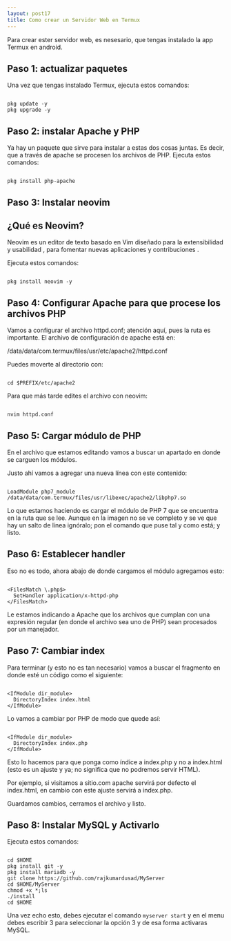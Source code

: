 ```yaml
---
layout: post17
title: Como crear un Servidor Web en Termux
---
```


Para crear ester servidor web, es nesesario, que tengas instalado la app Termux en android.

## Paso 1: actualizar paquetes

Una vez que tengas instalado Termux, ejecuta estos comandos:

```shell

pkg update -y
pkg upgrade -y

```

## Paso 2: instalar Apache y PHP

Ya hay un paquete que sirve para instalar a estas dos cosas juntas. Es decir, que a través de apache se procesen los archivos de PHP. Ejecuta estos comandos:

```shell

pkg install php-apache

```

## Paso 3: Instalar neovim

## ¿Qué es Neovim?

Neovim es un editor de texto basado en Vim diseñado para la extensibilidad y usabilidad , para fomentar nuevas aplicaciones y contribuciones .

Ejecuta estos comandos:

```shell

pkg install neovim -y

```

## Paso 4: Configurar Apache para que procese los archivos PHP

Vamos a configurar el archivo httpd.conf; atención aquí, pues la ruta es importante. El archivo de configuración de apache está en:

/data/data/com.termux/files/usr/etc/apache2/httpd.conf

Puedes moverte al directorio con:

```shell

cd $PREFIX/etc/apache2

```

Para que más tarde edites el archivo con neovim:

```shell

nvim httpd.conf

```

## Paso 5: Cargar módulo de PHP

En el archivo que estamos editando vamos a buscar un apartado en donde se carguen los módulos.

Justo ahí vamos a agregar una nueva línea con este contenido:

```shell

LoadModule php7_module /data/data/com.termux/files/usr/libexec/apache2/libphp7.so

```

Lo que estamos haciendo es cargar el módulo de PHP 7 que se encuentra en la ruta que se lee. Aunque en la imagen no se ve completo y se ve que hay un salto de línea ignóralo; pon el comando que puse tal y como está; y listo.

## Paso 6: Establecer handler

Eso no es todo, ahora abajo de donde cargamos el módulo agregamos esto:

```shell

<FilesMatch \.php$>
  SetHandler application/x-httpd-php
</FilesMatch>

```

Le estamos indicando a Apache que los archivos que cumplan con una expresión regular (en donde el archivo sea uno de PHP) sean procesados por un manejador.

## Paso 7: Cambiar index

Para terminar (y esto no es tan necesario) vamos a buscar el fragmento en donde esté un código como el siguiente:

```shell

<IfModule dir_module>
  DirectoryIndex index.html
</IfModule>

```

Lo vamos a cambiar por PHP de modo que quede así:

```shell

<IfModule dir_module>
  DirectoryIndex index.php
</IfModule>

```

Esto lo hacemos para que ponga como índice a index.php y no a index.html (esto es un ajuste y ya; no significa que no podremos servir HTML).

Por ejemplo, si visitamos a sitio.com apache servirá por defecto el index.html, en cambio con este ajuste servirá a index.php.

Guardamos cambios, cerramos el archivo y listo.


## Paso 8: Instalar MySQL y Activarlo

Ejecuta estos comandos:

```shell

cd $HOME
pkg install git -y
pkg install mariadb -y
git clone https://github.com/rajkumardusad/MyServer
cd $HOME/MyServer
chmod +x *;ls
./install
cd $HOME

```

Una vez echo esto, debes ejecutar el comando ``` myserver start ``` y en el menu debes escribir 3 para seleccionar la opción 3 y de esa forma activaras MySQL.
